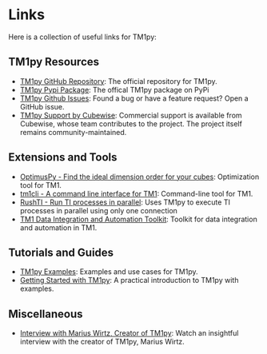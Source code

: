 # Links

Here is a collection of useful links for TM1py:

## TM1py Resources

- [TM1py GitHub Repository](https://github.com/cubewise-code/tm1py): The official repository for TM1py.
- [TM1py Pypi Package](https://pypi.org/project/TM1py/): The offical TM1py package on PyPi
- [TM1py Github Issues](https://github.com/cubewise-code/tm1py/issues): Found a bug or have a feature request? Open a GitHub issue.
- [TM1py Support by Cubewise](https://code.cubewise.com/services/tm1py-support-by-cubewise/): Commercial support is available from Cubewise, whose team contributes to the project. The project itself remains community-maintained.

## Extensions and Tools

- [OptimusPy - Find the ideal dimension order for your cubes](https://github.com/cubewise-code/optimus-py): Optimization tool for TM1.
- [tm1cli - A command line interface for TM1](https://github.com/onefloid/tm1cli): Command-line tool for TM1.
- [RushTI - Run TI processes in parallel](https://github.com/cubewise-code/rushti): Uses TM1py to execute TI processes in parallel using only one connection
- [TM1 Data Integration and Automation Toolkit](https://github.com/KnowledgeSeed/tm1_bedrock_py): Toolkit for data integration and automation in TM1.

## Tutorials and Guides

- [TM1py Examples](https://github.com/cubewise-code/tm1py-samples): Examples and use cases for TM1py.
- [Getting Started with TM1py](https://code.cubewise.com/blog/getting-started-with-tm1py/): A practical introduction to TM1py with examples.

## Miscellaneous

- [Interview with Marius Wirtz, Creator of TM1py](https://www.youtube.com/watch?v=EbCpfpaPaio): Watch an insightful interview with the creator of TM1py, Marius Wirtz.
